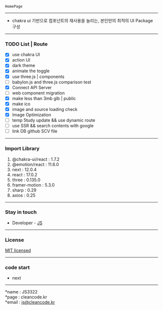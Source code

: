 ```
HomePage
```

---
- chakra ui 기반으로 컴포넌트의 재사용을 늘리는, 본인만의 최적의 UI Package 구성

---
### TODO List | Route
- [x] use chakra UI
- [x] action UI
- [x] dark theme
- [x] animate the toggle
- [x] use three.js | components
- [ ] babylon.js and three.js comparison test
- [x] Connect API Server
- [ ] web component migration
- [x] make less than 3mb glb | public
- [x] make ico 
- [x] image and source loading check
- [x] Image Optimization
- [ ] temp 5tudy update && use dynamic route
- [ ] use SSR && search contents with google
- [ ] link DB github SCV file

---
### Import Library
1. @chakra-ui/react : 1.7.2
2. @emotion/react : 11.6.0
3. next : 12.0.4
4. react : 17.0.2
5. three : 0.135.0
6. framer-motion : 5.3.0
7. sharp : 0.29
8. axios : 0.25

---
### Stay in touch
- Developer - [JS](https://cleancode.kr)

---
### License
[MIT licensed](LICENSE)

---
### code start
- next 

---
*name : JS3322  
*page : cleancode.kr    
*email : js@cleancode.kr